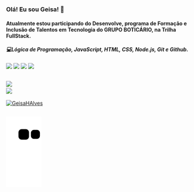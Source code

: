 ###                                          Olá! Eu sou Geisa! 👋
#### Atualmente estou participando do Desenvolve, programa de Formação e Inclusão de Talentos em Tecnologia do GRUPO BOTICÁRIO, na Trilha FullStack.
 
##### 💻Lógica de Programação, JavaScript, HTML, CSS, Node.js, Git e Github.
<div align="left">
<img src="https://cdn.jsdelivr.net/gh/devicons/devicon/icons/html5/html5-original.svg" height="50px;" />
<img src="https://cdn.jsdelivr.net/gh/devicons/devicon/icons/css3/css3-original.svg" height="50px;" />
<img src="https://cdn.jsdelivr.net/gh/devicons/devicon/icons/javascript/javascript-original.svg" height="50px;" /> 
<img src="https://cdn.jsdelivr.net/gh/devicons/devicon/icons/nodejs/nodejs-original.svg" height="50px;" />  
</div>    

##

<div>
<a href="https://github.com/GeisaHAlves/">
<img width="49%" src="https://github-readme-streak-stats.herokuapp.com/?user=GeisaHAlves&hide_border=true&date_format=M%20j%5B%2C%20Y%5D&theme=blueberry"/>
</div>

<div>
  <a href="https://github.com/GeisaHAlves/">
  <img width="57%" src="http://github-profile-summary-cards.vercel.app/api/cards/profile-details?username=GeisaHAlves&theme=tokyonight"/>
 
</div>
  
<p align="left"> <img src="https://komarev.com/ghpvc/?username=GeisaHAlves&label=Profile%20views&color=0e75b6&style=flat" alt="GeisaHAlves" /> </p>

##
 
 
 ![Snake animation](https://github.com/GeisaHAlves/GeisaHAlves/blob/output/github-contribution-grid-snake.svg)


